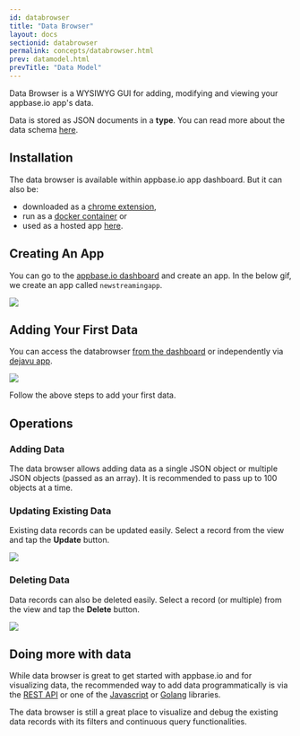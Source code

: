 ```yaml
---
id: databrowser
title: "Data Browser"
layout: docs
sectionid: databrowser
permalink: concepts/databrowser.html
prev: datamodel.html
prevTitle: "Data Model"
---
```


Data Browser is a WYSIWYG GUI for adding, modifying and viewing your appbase.io app's data.

Data is stored as JSON documents in a **type**. You can read more about the data schema [here](/concepts/datamodel.html#appbase-data-schema).

## Installation

The data browser is available within appbase.io app dashboard. But it can also be:
- downloaded as a [chrome extension](https://chrome.google.com/webstore/detail/dejavu/jopjeaiilkcibeohjdmejhoifenbnmlh),
- run as a [docker container](https://hub.docker.com/r/appbaseio/dejavu) or
- used as a hosted app [here](https://opensource.appbase.io/dejavu/live).

## Creating An App

You can go to the [appbase.io dashboard](https://dashboard.appbase.io) and create an app. In the below gif, we create an app called `newstreamingapp`.

![](https://i.imgur.com/r6hWKAG.gif)

## Adding Your First Data

You can access the databrowser [from the dashboard](http://dashboard.appbase.io/browser/) or independently via [dejavu app](https://opensource.appbase.io/dejavu/live/). 

![](https://i.imgur.com/Bh59Ej1.gif)

Follow the above steps to add your first data.

## Operations

### Adding Data

The data browser allows adding data as a single JSON object or multiple JSON objects (passed as an array). It is recommended to pass up to 100 objects at a time.

### Updating Existing Data

Existing data records can be updated easily. Select a record from the view and tap the **Update** button.

![](https://i.imgur.com/9BTvUDI.png)

### Deleting Data

Data records can also be deleted easily. Select a record (or multiple) from the view and tap the **Delete** button.

![](https://i.imgur.com/k74fwaQ.png)

## Doing more with data

While data browser is great to get started with appbase.io and for visualizing data, the recommended way to add data programmatically is via the [REST API](/rest/getting-started.html) or one of the [Javascript](/javascript/quickstart.html) or [Golang](https://godoc.org/github.com/appbaseio/go-appbase) libraries.

The data browser is still a great place to visualize and debug the existing data records with its filters and continuous query functionalities.
